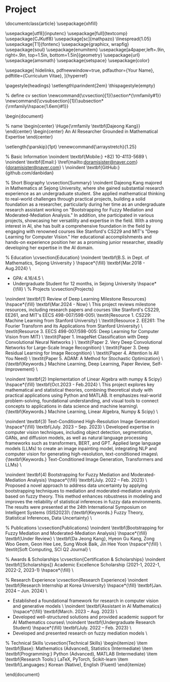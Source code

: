 # Project

\documentclass{article}
\usepackage{xhfill}

\usepackage[utf8]{inputenc}
\usepackage[full]{textcomp}
\usepackage{CJKutf8}
\usepackage[sc]{mathpazo}
\linespread{1.05} 
\usepackage[T1]{fontenc}
\usepackage{graphicx, wrapfig}
\usepackage{soul}
\usepackage{enumitem}
\usepackage[a4paper,left=.9in, right=.9in, top=1.5in, bottom=1.5in]{geometry}
\usepackage{url}
\usepackage{amsmath}
\usepackage{setspace}
\usepackage{color}

\usepackage[
    hidelinks,
    pdfnewwindow=true,
    pdfauthor={Your Name},
    pdftitle={Curriculum Vitae},
]{hyperref}

\pagestyle{headings}
\setlength\parindent{2em}
\thispagestyle{empty}

% define cv section
\newcommand{\cvsection}[1]{\section*{\rmfamily#1}}
\newcommand{\cvsubsection}[1]{\subsection*{\rmfamily\hspace{1.6em}#1}}

\begin{document}

% name
\begin{center}
    \Huge{\rmfamily \textbf{Dajeong Kang}}
\end{center}
\begin{center}
An AI Researcher Grounded in Mathematical Expertise
\end{center}

\setlength{\parskip}{1pt}
\renewcommand{\arraystretch}{1.25}

% Basic Information
\noindent \textbf{Mobile:} +82) 10-4113-5689 \\
\noindent \textbf{Email:} \href{mailto:doramisister@naver.com}{doramisister@naver.com} \\
\noindent \textbf{GitHub:} {github.com/danbidan}

% Short Biography
\cvsection{Summary}
\noindent Dajeong Kang majored in Mathematics at Sejong University, where she gained substantial research experience as an undergraduate student. She applied mathematical thinking to real-world challenges through practical projects, building a solid foundation as a researcher, particularly during her time as an undergraduate research assistant working on "Bootstrapping for Fuzzy Mediation and Moderated-Mediation Analysis."
In addition, she participated in various projects, showcasing her versatility and expertise in the field. With a strong interest in AI, she has built a comprehensive foundation in the field by engaging with renowned courses like Stanford's CS229 and MIT's "Deep Learning for Computer Vision."
Her educational accomplishments and hands-on experience position her as a promising junior researcher, steadily developing her expertise in the AI domain.

% Education
\cvsection{Education}
\noindent \textbf{B.S. in Dept. of Mathematics, Sejong University } \hspace*{\fill} \textbf{Mar.2018 - Aug.2024} \\
- GPA: 4.16/4.5 \\
- Undergraduate Student for 12 months, in Sejong University  \hspace*{\fill} \\
% Projects
\cvsection{Projects}

\noindent
\textbf{1) Review of Deep Learning Milestone Resources} \hspace*{\fill} \textbf{Mar.2024 - Now} \\
This project reviews milestone resources, including research papers and courses 
\\like Stanford's CS229, EE261, and MIT's EECS 498-007/598-005\\
\textit{Resource 1. CS229: Machine Learning from Stanford University} \\
\textit{Resource 2. EE261: The Fourier Transform and its Applications from Stanford University} \\
\textit{Resource 3. EECS 498-007/598-005: Deep Learning for Computer Vision from MIT} \\
\textit{Paper 1. ImageNet Classification with Deep Convolutional Neural Networks } \\
\textit{Paper 2. Very Deep Convolutional Networks for Large-Scale Image Recognition} \\
\textit{Paper 3. Deep Residual Learning for Image Recognition} \\
\textit{Paper 4. Attention Is All You Need} \\
\textit{Paper 5. ADAM: A Method for Stochastic Optimization} \\
{\textbf{Keywords.} Machine Learning, Deep Learning, Paper Review, Self-Improvement} \\

\noindent
\textbf{2) Implementation of Linear Algebra with numpy  \& Scipy} \hspace*{\fill} \textbf{Oct.2023 - Feb.2024} \\
This project explores key mathematical and statistical theories, combining theoretical study with practical applications using Python and MATLAB. It emphasizes real-world problem-solving, foundational understanding, and visual tools to connect concepts to applications in data science and machine learning\\
{\textbf{Keywords.} Machine Learning, Linear Algebra, Numpy \& Scipy} \\

\noindent
\textbf{3) Text-Conditioned High-Resolution Image Generation} \hspace*{\fill} \textbf{July. 2023 – Sep. 2023} \\
Developed expertise in computer vision techniques, including object detection, segmentation, GANs, and diffusion models, as well as natural language processing frameworks such as transformers, BERT, and GPT. Applied large language models (LLMs) to create an image inpainting model, integrating NLP and computer vision for generating high-resolution, text-conditioned images\\
{\textbf{Keywords.} Text-Conditioned Image Generation, Transformers and LLMs} \\

\noindent
\textbf{4) Bootstrapping for Fuzzy Mediation and Moderated-Mediation Analysis} \hspace*{\fill} \textbf{July. 2022 – Feb. 2023} \\
Proposed a novel approach to address data uncertainty by applying bootstrapping techniques to mediation and moderated-mediation analysis based on fuzzy theory. This method enhances robustness in modeling and improves the reliability of statistical inferences in fuzzy data environments. The results were presented at the 24th International Symposium on Intelligent Systems (ISIS2023)\\
{\textbf{Keywords.} Fuzzy Theory, Statistical Inferences, Data Uncertainty} \\

% Publications
\cvsection{Publications}
\noindent
\textbf{Bootstrapping for Fuzzy Mediation and Moderated-Mediation Analysis} \hspace*{\fill} \textbf{Under Review} \\
\textbf{Da Jeong Kang}, Hyeon Gu Kang, Zong Woo Geem, Geon Hee Lee, Sung Wook Baik, Jin Hee Yoon \hspace*{\fill} \\
\textit{Soft Computing, SCI Q2 Journal} \\

% Awards & Scholarships
\cvsection{Certification \& Scholarships}
\noindent \textbf{[Scholarships]} Academic Excellence Scholarship (2021-1, 2022-1, 2022-2, 2023-1) \hspace*{\fill} \\

% Research Experience
\cvsection{Research Experience}
\noindent
\textbf{Research Internship at Korea University} \hspace*{\fill} \textbf{Jan. 2024 – Jun. 2024} \\
- Established a foundational framework for research in computer vision and generative models \\
\noindent
\textbf{Assistant in AI Mathematics} \hspace*{\fill} \textbf{March. 2023 – Aug. 2023} \\
- Developed well-structured solutions and provided academic support for AI Mathematics courses\\
\noindent
\textbf{Undergraduate Research Student} \hspace*{\fill} \textbf{July. 2022 – Feb. 2023} \\
- Developed and presented research on fuzzy mediation models \\

% Technical Skills
\cvsection{Technical Skills}
\begin{itemize}
   \item \textbf{Base}: Mathematics (Advanced), Statistics (Intermediate)
    \item \textbf{Programming:} Python (Advanced), MATLAB (Intermediate)
    \item \textbf{Research Tools:} LaTeX, PyTorch, Scikit-learn
    \item \textbf{Languages:} Korean (Native), English (Fluent)
\end{itemize}

\end{document}

